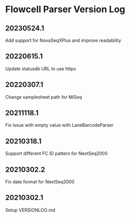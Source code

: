# Flowcell Parser Version Log

## 20230524.1
Add support for NovaSeqXPlus and improve readability

## 20220615.1
Update statusdb URL to use https

## 20220307.1
Change samplesheet path for MiSeq

## 20211118.1
Fix issue with empty value with LaneBarcodeParser

## 20210318.1
Support different FC ID pattern for NextSeq2000

## 20210302.2
Fix date format for NextSeq2000

## 20210302.1
Setup VERSIONLOG.md
